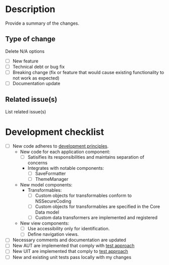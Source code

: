 # Description
Provide a summary of the changes.

## Type of change
Delete N/A options
- [ ] New feature
- [ ] Technical debt or bug fix
- [ ] Breaking change (fix or feature that would cause existing functionality to not work as expected)
- [ ] Documentation update

## Related issue(s)
List related issue(s)

# Development checklist
- [ ] New code adheres to [development principles](./doc/Development/development-principles.md).
    - New code for each application component:
        - [ ] Satisifies its responsibilities and maintains separation of concerns
        - Integrates with notable components:
            - [ ] SaveFormatter
            - [ ] ThemeManager
    - New model components:
        - Transformables:
            - [ ] Custom objects for transformables conform to NSSecureCoding
            - [ ] Custom objects for transformables are specified in the Core Data model
            - [ ] Custom data transformers are implemented and registered
    - New view components:
        - [ ] Use accessibility only for identification.
        - [ ] Define navigation views.
- [ ] Necessary comments and documentation are updated
- [ ] New AUT are implemented that comply with [test approach](./doc/Development/test-approach.md)
- [ ] New UIT are implemented that comply to [test approach](./doc/Development/test-approach.md)
- [ ] New and existing unit tests pass locally with my changes
